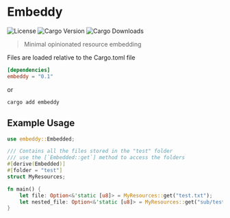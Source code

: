 # Embeddy 

![License](https://img.shields.io/github/license/jacobtread/embeddy?style=for-the-badge)
![Cargo Version](https://img.shields.io/crates/v/embeddy?style=for-the-badge)
![Cargo Downloads](https://img.shields.io/crates/d/embeddy?style=for-the-badge)

> Minimal opinionated resource embedding 

Files are loaded relative to the Cargo.toml file


```toml
[dependencies]
embeddy = "0.1"
```

or 

```shell
cargo add embeddy
```

## Example Usage

```rust
use embeddy::Embedded;

/// Contains all the files stored in the "test" folder 
/// use the [`Embedded::get`] method to access the folders
#[derive(Embedded)]
#[folder = "test"]
struct MyResources;

fn main() {
    let file: Option<&'static [u8]> = MyResources::get("test.txt");
    let nested_file: Option<&'static [u8]> = MyResources::get("sub/test.txt");
}
```